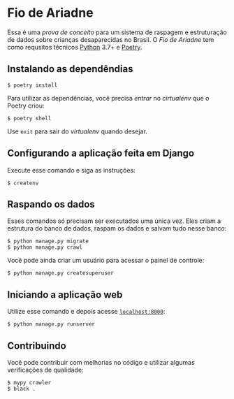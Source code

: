 # Fio de Ariadne

Essa é uma _prova de conceito_ para um sistema de raspagem e estruturação de dados sobre crianças desaparecidas no Brasil. O _Fio de Ariadne_ tem como requsitos técnicos [Python](https://python.org) 3.7+ e [Poetry](https://python-poetry.org/).

## Instalando as dependêndias

```console
$ poetry install
```

Para utilizar as dependências, você precisa _entrar_ no _cirtualenv_ que o Poetry criou:

```console
$ poetry shell
```

Use `exit` para sair do _virtualenv_ quando desejar.

## Configurando a aplicação feita em Django

Execute esse comando e siga as instruções:

```console
$ createnv
```

## Raspando os dados

Esses comandos só precisam ser executados uma única vez. Eles criam a estrutura do banco de dados, raspam os dados e salvam tudo nesse banco:

```console
$ python manage.py migrate
$ python manage.py crawl
```

Você pode ainda criar um usuário para acessar o painel de controle:

```console
$ python manage.py createsuperuser
```

## Iniciando a aplicação web

Utilize esse comando e depois acesse [`localhost:8000`](http://localhost:8000):

```console
$ python manage.py runserver
```

## Contribuindo

Você pode contribuir com melhorias no código e utilizar algumas verificações de qualidade:

```console
$ mypy crawler
$ black .
```
